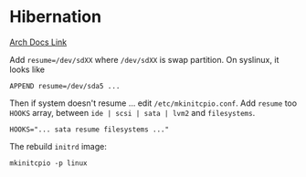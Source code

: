 Hibernation
===========

[Arch Docs Link](https://wiki.archlinux.org/index.php/Pm-utils)

Add `resume=/dev/sdXX` where `/dev/sdXX` is swap partition. 
On syslinux, it looks like 

    APPEND resume=/dev/sda5 ... 

Then if system doesn't resume ... edit `/etc/mkinitcpio.conf`. 
Add `resume` too `HOOKS` array, between `ide | scsi | sata | lvm2`
and `filesystems`. 

	HOOKS="... sata resume filesystems ..."

The rebuild `initrd` image: 

	mkinitcpio -p linux